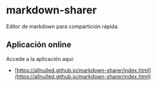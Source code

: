 # markdown-sharer

Editor de markdown para compartición rápida.

## Aplicación online

Accede a la aplicación aquí:

- [https://allnulled.github.io/markdown-sharer/index.html](https://allnulled.github.io/markdown-sharer/index.html)